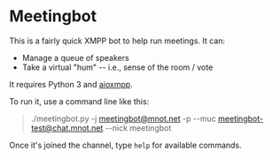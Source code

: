 
# Meetingbot

This is a fairly quick XMPP bot to help run meetings. It can:

* Manage a queue of speakers
* Take a virtual "hum" -- i.e., sense of the room / vote

It requires Python 3 and [aioxmpp](https://pypi.org/project/aioxmpp/).

To run it, use a command line like this:

> ./meetingbot.py -j meetingbot@mnot.net -p --muc meetingbot-test@chat.mnot.net --nick meetingbot

Once it's joined the channel, type `help` for available commands.